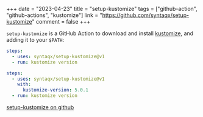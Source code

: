 +++
date = "2023-04-23"
title = "setup-kustomize"
tags = ["github-action", "github-actions", "kustomize"]
link = "https://github.com/syntaqx/setup-kustomize"
comment = false
+++

<!-- more -->

`setup-kustomize` is a GitHub Action to download and install
[kustomize](https://kustomize.io/), and adding it to your `$PATH`:

```yaml
steps:
  - uses: syntaqx/setup-kustomize@v1
  - run: kustomize version
```

```yaml
steps:
  - uses: syntaqx/setup-kustomize@v1
    with:
      kustomize-version: 5.0.1
  - run: kustomize version
```

[setup-kustomize on github](https://github.com/syntaqx/setup-kustomize)


